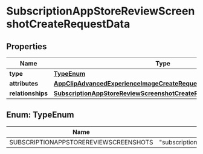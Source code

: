 

# SubscriptionAppStoreReviewScreenshotCreateRequestData


## Properties

| Name | Type | Description | Notes |
|------------ | ------------- | ------------- | -------------|
|**type** | [**TypeEnum**](#TypeEnum) |  |  |
|**attributes** | [**AppClipAdvancedExperienceImageCreateRequestDataAttributes**](AppClipAdvancedExperienceImageCreateRequestDataAttributes.md) |  |  |
|**relationships** | [**SubscriptionAppStoreReviewScreenshotCreateRequestDataRelationships**](SubscriptionAppStoreReviewScreenshotCreateRequestDataRelationships.md) |  |  |



## Enum: TypeEnum

| Name | Value |
|---- | -----|
| SUBSCRIPTIONAPPSTOREREVIEWSCREENSHOTS | &quot;subscriptionAppStoreReviewScreenshots&quot; |



